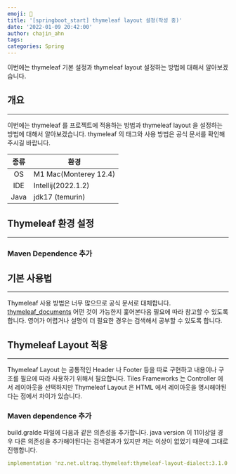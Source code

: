 ```yaml
---
emoji: 👻
title: '[springboot_start] thymeleaf layout 설정(작성 중)'
date: '2022-01-09 20:42:00'
author: chajin_ahn
tags: 
categories: Spring
---
```


이번에는 thymeleaf 기본 설정과 thymeleaf layout 설정하는 방법에 대해서 알아보겠습니다.

## 개요

---

이번에는 thymeleaf 를 프로젝트에 적용하는 방법과 thymeleaf layout 을 설정하는 방법에 대해서 알아보겠습니다. thymeleaf 의 태그와 사용 방법은 공식 문서를 확인해주시길 바랍니다.

| 종류   | 환경                     |
| :---: | ----------------------- |
| OS    | M1 Mac(Monterey 12.4)   |
| IDE   | Intellij(2022.1.2)      |
| Java  | jdk17 (temurin)         |

## Thymeleaf 환경 설정

---

### Maven Dependence 추가

## 기본 사용법

---
Thymeleaf 사용 방법은 너무 많으므로 공식 문서로 대체합니다.
[thymeleaf_documents](https://www.thymeleaf.org/doc/tutorials/3.0/usingthymeleaf.html) 어떤 것이 가능한지 훑어본다음 필요에 따라 참고할 수 있도록 합니다. 영어가 어렵거나 설명이 더 필요한 경우는 검색해서 공부할 수 있도록 합니다.

## Thymeleaf Layout 적용

---
Thymeleaf Layout 는  공통적인 Header 나 Footer 등을 따로 구현하고 내용이나 구조를 필요에 따라 사용하기 위해서 필요합니다. Tiles Frameworks 는 Controller 에서 레이아웃을 선택하지만 Thymeleaf Layout 은 HTML 에서 레이아웃을 명시해야된다는 점에서 차이가 있습니다.

### Maven dependence 추가

build.gralde 파일에 다음과 같은 의존성을 추가합니다. java version 이 11이상일 경우 다른 의존성을 추가해야된다는 검색결과가 있지만 저는 이상이 없었기 때문에 그대로 진행합니다.


```yaml
implementation 'nz.net.ultraq.thymeleaf:thymeleaf-layout-dialect:3.1.0'
```

```toc
```
